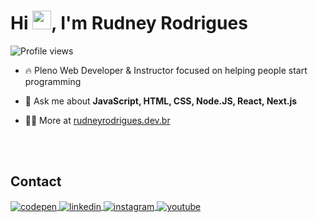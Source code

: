 <!-- <img align="right" src="https://raw.githubusercontent.com/gist/rudneyrodrigues/cefc999d3fe23c792d8185c3a4e3ec3c/raw/50340e804cc7da0d674502cba4a741829f582b1b/githubcard.svg" width="350" /> -->

<h1>Hi <img src="https://raw.githubusercontent.com/kaueMarques/kaueMarques/master/hi.gif" height="30px">, I'm Rudney Rodrigues</h1>
<p> <img src="https://komarev.com/ghpvc/?username=rudneyrodrigues&color=yellow" alt="Profile views" /> </p>

- 🔥 Pleno Web Developer & Instructor focused on helping people start programming

- 💬 Ask me about **JavaScript, HTML, CSS, Node.JS, React, Next.js**

- 👨‍💻 More at [rudneyrodrigues.dev.br](https://rudneyrodrigues.dev.br)


<br><br>

## Contact

<p align="left">
<a href="https://codepen.io/rudneyrodrigues" target="_blank">
  <img align="center" src="https://img.shields.io/badge/-rudneyrodrigues-05122A?style=flat&logo=codepen" alt="codepen"/>
</a>
<a href="https://www.linkedin.com/in/rudneyrodrigues/" target="_blank">
  <img align="center" src="https://img.shields.io/badge/-rudneyrodrigues-05122A?style=flat&logo=linkedin" alt="linkedin"/>
</a>
<a href="https://instagram.com/rudney.rodrigues.3" target="_blank">
 <img align="center" src="https://img.shields.io/badge/-rudney.rodrigues.3-05122A?style=flat&logo=instagram" alt="instagram"/>
</a>
<a href="https://www.youtube.com/@rudneyrodrigues" target="_blank">
 <img align="center" src="https://img.shields.io/badge/-rudneyrodrigues-05122A?style=flat&logo=youtube" alt="youtube"/>
</a>
</p>

